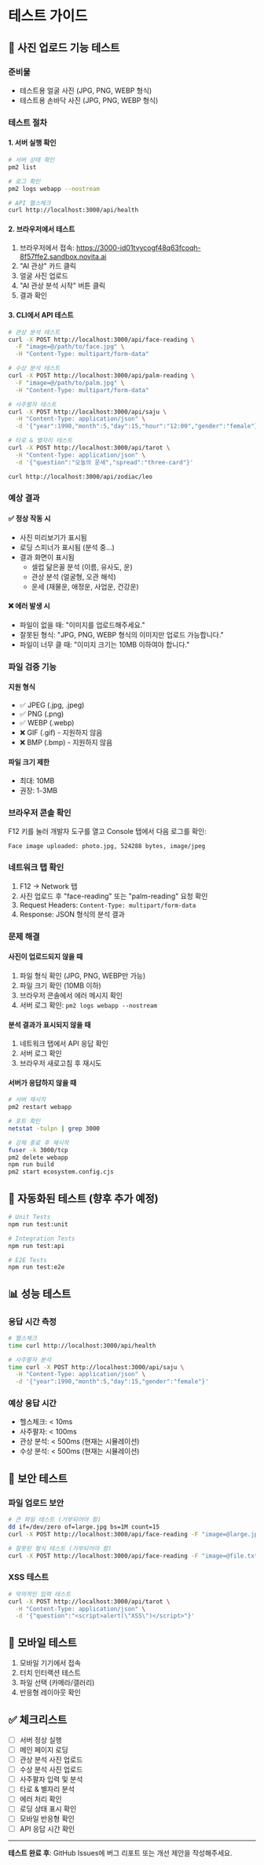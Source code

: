 # 테스트 가이드

## 📸 사진 업로드 기능 테스트

### 준비물
- 테스트용 얼굴 사진 (JPG, PNG, WEBP 형식)
- 테스트용 손바닥 사진 (JPG, PNG, WEBP 형식)

### 테스트 절차

#### 1. 서버 실행 확인
```bash
# 서버 상태 확인
pm2 list

# 로그 확인
pm2 logs webapp --nostream

# API 헬스체크
curl http://localhost:3000/api/health
```

#### 2. 브라우저에서 테스트
1. 브라우저에서 접속: https://3000-id01tvycogf48q63fcoqh-8f57ffe2.sandbox.novita.ai
2. "AI 관상" 카드 클릭
3. 얼굴 사진 업로드
4. "AI 관상 분석 시작" 버튼 클릭
5. 결과 확인

#### 3. CLI에서 API 테스트
```bash
# 관상 분석 테스트
curl -X POST http://localhost:3000/api/face-reading \
  -F "image=@/path/to/face.jpg" \
  -H "Content-Type: multipart/form-data"

# 수상 분석 테스트
curl -X POST http://localhost:3000/api/palm-reading \
  -F "image=@/path/to/palm.jpg" \
  -H "Content-Type: multipart/form-data"

# 사주팔자 테스트
curl -X POST http://localhost:3000/api/saju \
  -H "Content-Type: application/json" \
  -d '{"year":1990,"month":5,"day":15,"hour":"12:00","gender":"female"}'

# 타로 & 별자리 테스트
curl -X POST http://localhost:3000/api/tarot \
  -H "Content-Type: application/json" \
  -d '{"question":"오늘의 운세","spread":"three-card"}'

curl http://localhost:3000/api/zodiac/leo
```

### 예상 결과

#### ✅ 정상 작동 시
- 사진 미리보기가 표시됨
- 로딩 스피너가 표시됨 (분석 중...)
- 결과 화면이 표시됨
  - 셀럽 닮은꼴 분석 (이름, 유사도, 운)
  - 관상 분석 (얼굴형, 오관 해석)
  - 운세 (재물운, 애정운, 사업운, 건강운)

#### ❌ 에러 발생 시
- 파일이 없을 때: "이미지를 업로드해주세요."
- 잘못된 형식: "JPG, PNG, WEBP 형식의 이미지만 업로드 가능합니다."
- 파일이 너무 클 때: "이미지 크기는 10MB 이하여야 합니다."

### 파일 검증 기능

#### 지원 형식
- ✅ JPEG (.jpg, .jpeg)
- ✅ PNG (.png)
- ✅ WEBP (.webp)
- ❌ GIF (.gif) - 지원하지 않음
- ❌ BMP (.bmp) - 지원하지 않음

#### 파일 크기 제한
- 최대: 10MB
- 권장: 1-3MB

### 브라우저 콘솔 확인

F12 키를 눌러 개발자 도구를 열고 Console 탭에서 다음 로그를 확인:

```
Face image uploaded: photo.jpg, 524288 bytes, image/jpeg
```

### 네트워크 탭 확인

1. F12 → Network 탭
2. 사진 업로드 후 "face-reading" 또는 "palm-reading" 요청 확인
3. Request Headers: `Content-Type: multipart/form-data`
4. Response: JSON 형식의 분석 결과

### 문제 해결

#### 사진이 업로드되지 않을 때
1. 파일 형식 확인 (JPG, PNG, WEBP만 가능)
2. 파일 크기 확인 (10MB 이하)
3. 브라우저 콘솔에서 에러 메시지 확인
4. 서버 로그 확인: `pm2 logs webapp --nostream`

#### 분석 결과가 표시되지 않을 때
1. 네트워크 탭에서 API 응답 확인
2. 서버 로그 확인
3. 브라우저 새로고침 후 재시도

#### 서버가 응답하지 않을 때
```bash
# 서버 재시작
pm2 restart webapp

# 포트 확인
netstat -tulpn | grep 3000

# 강제 종료 후 재시작
fuser -k 3000/tcp
pm2 delete webapp
npm run build
pm2 start ecosystem.config.cjs
```

## 🧪 자동화된 테스트 (향후 추가 예정)

```bash
# Unit Tests
npm run test:unit

# Integration Tests
npm run test:api

# E2E Tests
npm run test:e2e
```

## 📊 성능 테스트

### 응답 시간 측정
```bash
# 헬스체크
time curl http://localhost:3000/api/health

# 사주팔자 분석
time curl -X POST http://localhost:3000/api/saju \
  -H "Content-Type: application/json" \
  -d '{"year":1990,"month":5,"day":15,"gender":"female"}'
```

### 예상 응답 시간
- 헬스체크: < 10ms
- 사주팔자: < 100ms
- 관상 분석: < 500ms (현재는 시뮬레이션)
- 수상 분석: < 500ms (현재는 시뮬레이션)

## 🔐 보안 테스트

### 파일 업로드 보안
```bash
# 큰 파일 테스트 (거부되어야 함)
dd if=/dev/zero of=large.jpg bs=1M count=15
curl -X POST http://localhost:3000/api/face-reading -F "image=@large.jpg"

# 잘못된 형식 테스트 (거부되어야 함)
curl -X POST http://localhost:3000/api/face-reading -F "image=@file.txt"
```

### XSS 테스트
```bash
# 악의적인 입력 테스트
curl -X POST http://localhost:3000/api/tarot \
  -H "Content-Type: application/json" \
  -d '{"question":"<script>alert(\"XSS\")</script>"}'
```

## 📱 모바일 테스트

1. 모바일 기기에서 접속
2. 터치 인터랙션 테스트
3. 파일 선택 (카메라/갤러리)
4. 반응형 레이아웃 확인

## ✅ 체크리스트

- [ ] 서버 정상 실행
- [ ] 메인 페이지 로딩
- [ ] 관상 분석 사진 업로드
- [ ] 수상 분석 사진 업로드
- [ ] 사주팔자 입력 및 분석
- [ ] 타로 & 별자리 분석
- [ ] 에러 처리 확인
- [ ] 로딩 상태 표시 확인
- [ ] 모바일 반응형 확인
- [ ] API 응답 시간 확인

---

**테스트 완료 후**: GitHub Issues에 버그 리포트 또는 개선 제안을 작성해주세요.
